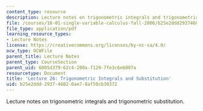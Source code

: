 ```yaml
---
content_type: resource
description: Lecture notes on trigonometric integrals and trigonometric substitution.
file: /courses/18-01-single-variable-calculus-fall-2006/b25e2ddd293746020ae78af50cb30372_lec26.pdf
file_type: application/pdf
learning_resource_types:
- Lecture Notes
license: https://creativecommons.org/licenses/by-nc-sa/4.0/
ocw_type: OCWFile
parent_title: Lecture Notes
parent_type: CourseSection
parent_uid: 6005d379-62c4-200a-f129-7fe3c6e6007a
resourcetype: Document
title: 'Lecture 26: Trigonometric Integrals and Substitution'
uid: b25e2ddd-2937-4602-0ae7-8af50cb30372
---
```

Lecture notes on trigonometric integrals and trigonometric substitution.